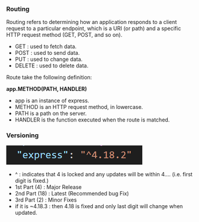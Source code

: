 ### Routing

Routing refers to determining how an application responds to a client request to a particular endpoint, which is a URI (or path) and a specific HTTP request method (GET, POST, and so on).

- GET : used to fetch data.
- POST : used to send data.
- PUT : used to change data.
- DELETE : used to delete data.

Route take the following definition:

**app.METHOD(PATH, HANDLER)**

- app is an instance of express.
- METHOD is an HTTP request method, in lowercase.
- PATH is a path on the server.
- HANDLER is the function executed when the route is matched.

### Versioning

![Alt text](image.png)

- ^ : indicates that 4 is locked and any updates will be within 4.... (i.e. first digit is fixed.)
- 1st Part (4) : Major Release
- 2nd Part (18) : Latest (Recommended bug Fix)
- 3rd Part (2) : Minor Fixes
- if it is ~4.18.3 : then 4.18 is fixed and only last digit will change when updated.

